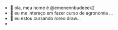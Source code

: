 - 👋 ola, meu nome é @emenennbudeeek2
- 👀 eu me intereço em fazer curso de agronomia ...
- 🌱 eu estou cursando roreo draw...
-  


<!---
emenennbudeeek2/emenennbudeeek2 is a ✨ special ✨ repository because its `README.md` (this file) appears on your GitHub profile.
You can click the Preview link to take a look at your changes.
--->
